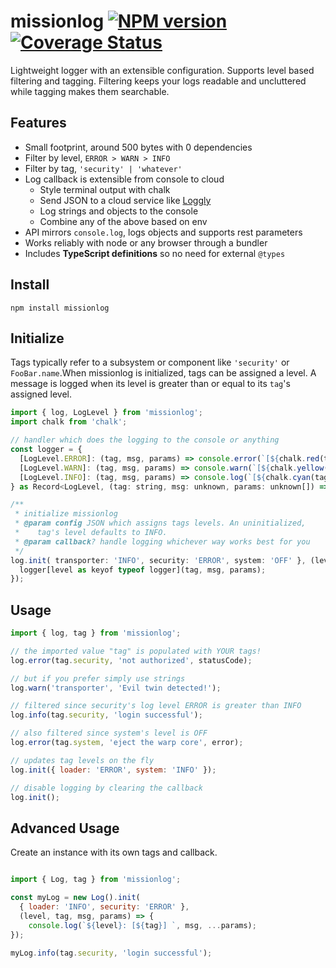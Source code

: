 # missionlog [![NPM version][npm-image]][npm-url] [![Coverage Status](https://coveralls.io/repos/github/rmartone/missionlog/badge.svg?branch=master)](https://coveralls.io/github/rmartone/missionlog?branch=master) 

[npm-image]: https://img.shields.io/npm/v/missionlog.svg?style=flat
[npm-url]: https://www.npmjs.com/package/missionlog

Lightweight logger with an extensible configuration. Supports level based filtering and tagging. Filtering keeps your logs readable and uncluttered while tagging makes them searchable.

## Features
* Small footprint, around 500 bytes with 0 dependencies
* Filter by level, `ERROR > WARN > INFO`
* Filter by tag, `'security' | 'whatever'`
* Log callback is extensible from console to cloud
  * Style terminal output with chalk
  * Send JSON to a cloud service like [Loggly](https://www.loggly.com/)
  * Log strings and objects to the console
  * Combine any of the above based on env
* API mirrors `console.log`, logs objects and supports rest parameters
* Works reliably with node or any browser through a bundler
* Includes **TypeScript definitions** so no need for external `@types`


## Install
```shell
npm install missionlog
```

## Initialize

Tags typically refer to a subsystem or component like `'security'` or `FooBar.name`.When missionlog is initialized, tags can be assigned a level. A message is logged when its level is greater than or equal to its `tag`'s assigned level.

``` javascript
import { log, LogLevel } from 'missionlog';
import chalk from 'chalk';

// handler which does the logging to the console or anything
const logger = {
  [LogLevel.ERROR]: (tag, msg, params) => console.error(`[${chalk.red(tag)}]`, msg, ...params),
  [LogLevel.WARN]: (tag, msg, params) => console.warn(`[${chalk.yellow(tag)}]`, msg, ...params),
  [LogLevel.INFO]: (tag, msg, params) => console.log(`[${chalk.cyan(tag)}]`, msg, ...params),
} as Record<LogLevel, (tag: string, msg: unknown, params: unknown[]) => void>;

/**
 * initialize missionlog
 * @param config JSON which assigns tags levels. An uninitialized,
 *    tag's level defaults to INFO.
 * @param callback? handle logging whichever way works best for you
 */
log.init( transporter: 'INFO', security: 'ERROR', system: 'OFF' }, (level, tag, msg, params) => {
  logger[level as keyof typeof logger](tag, msg, params);
});

```

## Usage
```javascript
import { log, tag } from 'missionlog';

// the imported value "tag" is populated with YOUR tags!
log.error(tag.security, 'not authorized', statusCode);

// but if you prefer simply use strings
log.warn('transporter', 'Evil twin detected!');

// filtered since security's log level ERROR is greater than INFO
log.info(tag.security, 'login successful');

// also filtered since system's level is OFF
log.error(tag.system, 'eject the warp core', error);

// updates tag levels on the fly
log.init({ loader: 'ERROR', system: 'INFO' });

// disable logging by clearing the callback
log.init();
```
## Advanced Usage
Create an instance with its own tags and callback.
```javascript

import { Log, tag } from 'missionlog';

const myLog = new Log().init(
  { loader: 'INFO', security: 'ERROR' },
  (level, tag, msg, params) => {
    console.log(`${level}: [${tag}] `, msg, ...params);
});

myLog.info(tag.security, 'login successful');
```